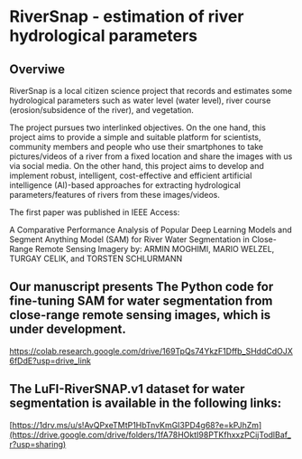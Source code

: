 # RiverSnap - estimation of river hydrological parameters


## Overviwe
RiverSnap is a local citizen science project that records and estimates some hydrological parameters such as water level (water level), river course (erosion/subsidence of the river), and vegetation.

The project pursues two interlinked objectives. On the one hand, this project aims to provide a simple and suitable platform for scientists, community members and people who use their smartphones to take pictures/videos of a river from a fixed location and share the images with us via social media. On the other hand, this project aims to develop and implement robust, intelligent, cost-effective and efficient artificial intelligence (AI)-based approaches for extracting hydrological parameters/features of rivers from these images/videos.

The first paper was published in IEEE Access: 

A Comparative Performance Analysis of Popular Deep Learning Models and Segment Anything Model (SAM) for River Water Segmentation in Close-Range Remote Sensing Imagery by:
ARMIN MOGHIMI, MARIO WELZEL, TURGAY CELIK, and TORSTEN SCHLURMANN

## Our manuscript presents The Python code for fine-tuning SAM for water segmentation from close-range remote sensing images, which is under development. 
https://colab.research.google.com/drive/169TpQs74YkzF1Dffb_SHddCdOJX6fDdE?usp=drive_link

## The LuFI-RiverSNAP.v1 dataset for water segmentation is available in the following links:  

[https://1drv.ms/u/s!AvQPxeTMtP1HbTnvKmGI3PD4g68?e=kPJhZm](https://drive.google.com/drive/folders/1fA78HOktI98PTKfhxxzPCijTodlBaf_r?usp=sharing)
